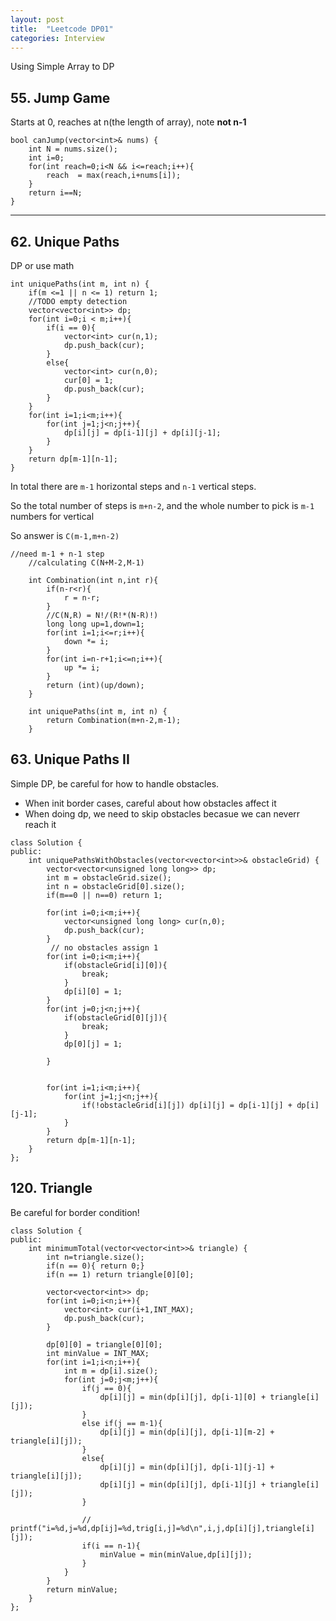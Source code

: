 ```yaml
---
layout: post
title:  "Leetcode DP01"
categories: Interview
---
```

 
 Using Simple Array to DP
## 55. Jump Game
Starts at 0, reaches at n(the length of array), note **not n-1**
```
bool canJump(vector<int>& nums) {
    int N = nums.size();
    int i=0;
    for(int reach=0;i<N && i<=reach;i++){
        reach  = max(reach,i+nums[i]);
    }
    return i==N;
}
```

<hr>


## 62. Unique Paths
DP or use math
```
int uniquePaths(int m, int n) {
    if(m <=1 || n <= 1) return 1;
    //TODO empty detection
    vector<vector<int>> dp;
    for(int i=0;i < m;i++){
        if(i == 0){
            vector<int> cur(n,1);
            dp.push_back(cur);
        }
        else{
            vector<int> cur(n,0);
            cur[0] = 1;
            dp.push_back(cur);
        }
    }
    for(int i=1;i<m;i++){
        for(int j=1;j<n;j++){
            dp[i][j] = dp[i-1][j] + dp[i][j-1];
        }
    }
    return dp[m-1][n-1];
}
```

In total there are `m-1` horizontal steps and `n-1` vertical steps.

So the total number of steps is `m+n-2`, and the whole number to pick is `m-1` numbers for vertical

So answer is `C(m-1,m+n-2)`

```
//need m-1 + n-1 step
    //calculating C(N+M-2,M-1)
    
    int Combination(int n,int r){
        if(n-r<r){
            r = n-r;
        }
        //C(N,R) = N!/(R!*(N-R)!)
        long long up=1,down=1;
        for(int i=1;i<=r;i++){
            down *= i;
        }
        for(int i=n-r+1;i<=n;i++){
            up *= i;
        }
        return (int)(up/down);
    }
    
    int uniquePaths(int m, int n) {
        return Combination(m+n-2,m-1);  
    }
```

## 63. Unique Paths II
Simple DP, be careful for how to handle obstacles. 
* When init border cases, careful about how obstacles affect it
* When doing dp, we need to skip obstacles becasue we can neverr reach it

```
class Solution {
public:
    int uniquePathsWithObstacles(vector<vector<int>>& obstacleGrid) {
        vector<vector<unsigned long long>> dp;
        int m = obstacleGrid.size();
        int n = obstacleGrid[0].size();
        if(m==0 || n==0) return 1;
        
        for(int i=0;i<m;i++){
            vector<unsigned long long> cur(n,0);
            dp.push_back(cur);
        }
         // no obstacles assign 1
        for(int i=0;i<m;i++){
            if(obstacleGrid[i][0]){
                break;
            }
            dp[i][0] = 1;
        }
        for(int j=0;j<n;j++){
            if(obstacleGrid[0][j]){
                break;
            }
            dp[0][j] = 1;
            
        }
        
        
        for(int i=1;i<m;i++){
            for(int j=1;j<n;j++){
                if(!obstacleGrid[i][j]) dp[i][j] = dp[i-1][j] + dp[i][j-1];
            }
        }
        return dp[m-1][n-1];
    }
};
```

## 120. Triangle
Be careful for border condition!
```
class Solution {
public:
    int minimumTotal(vector<vector<int>>& triangle) {
        int n=triangle.size();
        if(n == 0){ return 0;}
        if(n == 1) return triangle[0][0];
        
        vector<vector<int>> dp;
        for(int i=0;i<n;i++){
            vector<int> cur(i+1,INT_MAX);
            dp.push_back(cur);
        }
        
        dp[0][0] = triangle[0][0];
        int minValue = INT_MAX;
        for(int i=1;i<n;i++){
            int m = dp[i].size();
            for(int j=0;j<m;j++){
                if(j == 0){
                    dp[i][j] = min(dp[i][j], dp[i-1][0] + triangle[i][j]);
                }
                else if(j == m-1){
                    dp[i][j] = min(dp[i][j], dp[i-1][m-2] + triangle[i][j]);
                }
                else{
                    dp[i][j] = min(dp[i][j], dp[i-1][j-1] + triangle[i][j]);
                    dp[i][j] = min(dp[i][j], dp[i-1][j] + triangle[i][j]);
                }
                
                // printf("i=%d,j=%d,dp[ij]=%d,trig[i,j]=%d\n",i,j,dp[i][j],triangle[i][j]);
                if(i == n-1){
                    minValue = min(minValue,dp[i][j]);
                }
            }
        }
        return minValue;
    }
};
```